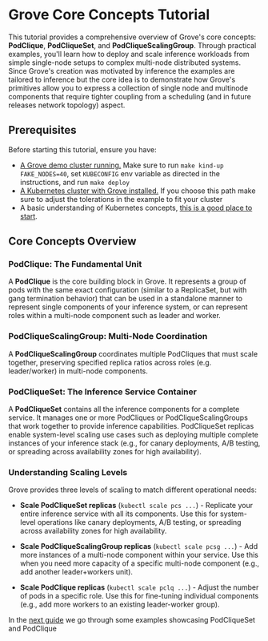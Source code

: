 # Grove Core Concepts Tutorial

This tutorial provides a comprehensive overview of Grove's core concepts: **PodClique**, **PodCliqueSet**, and **PodCliqueScalingGroup**. Through practical examples, you'll learn how to deploy and scale inference workloads from simple single-node setups to complex multi-node distributed systems. Since Grove's creation was motivated by inference the examples are tailored to inference but the core idea is to demonstrate how Grove's primitives allow you to express a collection of single node and multinode components that require tighter coupling from a scheduling (and in future releases network topology) aspect.

## Prerequisites

Before starting this tutorial, ensure you have:
- [A Grove demo cluster running.](../installation.md#developing-grove) Make sure to run `make kind-up FAKE_NODES=40`, set `KUBECONFIG` env variable as directed in the instructions, and run `make deploy`
- [A Kubernetes cluster with Grove installed.](../installation.md#deploying-grove) If you choose this path make sure to adjust the tolerations in the example to fit your cluster
-  A basic understanding of Kubernetes concepts, [this is a good place to start](https://kubernetes.io/docs/tutorials/kubernetes-basics/). 


## Core Concepts Overview

### PodClique: The Fundamental Unit
A **PodClique** is the core building block in Grove. It represents a group of pods with the same exact configuration (similar to a ReplicaSet, but with gang termination behavior) that can be used in a standalone manner to represent single components of your inference system, or can represent roles within a multi-node component such as leader and worker.

### PodCliqueScalingGroup: Multi-Node Coordination
A **PodCliqueScalingGroup** coordinates multiple PodCliques that must scale together, preserving specified replica ratios across roles (e.g. leader/worker) in multi-node components.

### PodCliqueSet: The Inference Service Container
A **PodCliqueSet** contains all the inference components for a complete service. It manages one or more PodCliques or PodCliqueScalingGroups that work together to provide inference capabilities. PodCliqueSet replicas enable system-level scaling use cases such as deploying multiple complete instances of your inference stack (e.g., for canary deployments, A/B testing, or spreading across availability zones for high availability).

### Understanding Scaling Levels

Grove provides three levels of scaling to match different operational needs:

- **Scale PodCliqueSet replicas** (`kubectl scale pcs ...`) - Replicate your entire inference service with all its components. Use this for system-level operations like canary deployments, A/B testing, or spreading across availability zones for high availability.

- **Scale PodCliqueScalingGroup replicas** (`kubectl scale pcsg ...`) - Add more instances of a multi-node component within your service. Use this when you need more capacity of a specific multi-node component (e.g., add another leader+workers unit).

- **Scale PodClique replicas** (`kubectl scale pclq ...`) - Adjust the number of pods in a specific role. Use this for fine-tuning individual components (e.g., add more workers to an existing leader-worker group).

In the [next guide](./pcs_and_pclq_intro.md) we go through some examples showcasing PodCliqueSet and PodClique